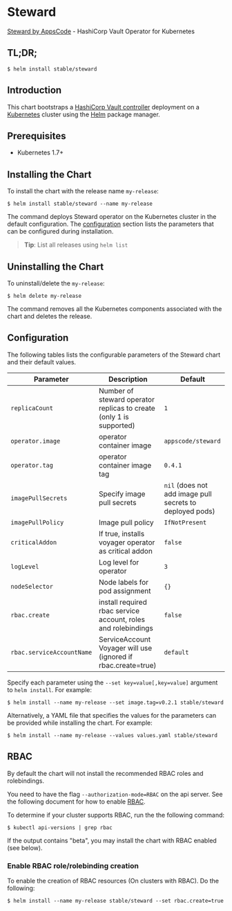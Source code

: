 # Steward
[Steward by AppsCode](https://github.com/appscode/steward) - HashiCorp Vault Operator for Kubernetes
## TL;DR;

```console
$ helm install stable/steward
```

## Introduction

This chart bootstraps a [HashiCorp Vault controller](https://github.com/appscode/steward) deployment on a [Kubernetes](http://kubernetes.io) cluster using the [Helm](https://helm.sh) package manager.

## Prerequisites

- Kubernetes 1.7+

## Installing the Chart
To install the chart with the release name `my-release`:
```console
$ helm install stable/steward --name my-release
```
The command deploys Steward operator on the Kubernetes cluster in the default configuration. The [configuration](#configuration) section lists the parameters that can be configured during installation.

> **Tip**: List all releases using `helm list`

## Uninstalling the Chart

To uninstall/delete the `my-release`:

```console
$ helm delete my-release
```

The command removes all the Kubernetes components associated with the chart and deletes the release.

## Configuration

The following tables lists the configurable parameters of the Steward chart and their default values.


| Parameter                 | Description                                                         | Default            |
| --------------------------| --------------------------------------------------------------------| ------------------ |
| `replicaCount`            | Number of steward operator replicas to create (only 1 is supported) | `1`                |
| `operator.image`          | operator container image                                            | `appscode/steward` |
| `operator.tag`            | operator container image tag                                        | `0.4.1`            |
| `imagePullSecrets`        | Specify image pull secrets                                          | `nil` (does not add image pull secrets to deployed pods) |
| `imagePullPolicy`         | Image pull policy                                                   | `IfNotPresent`     |
| `criticalAddon`           | If true, installs voyager operator as critical addon                | `false`            |
| `logLevel`                | Log level for operator                                              | `3`                |
| `nodeSelector`            | Node labels for pod assignment                                      | `{}`               |
| `rbac.create`             | install required rbac service account, roles and rolebindings       | `false`            |
| `rbac.serviceAccountName` | ServiceAccount Voyager will use (ignored if rbac.create=true)       | `default`          |


Specify each parameter using the `--set key=value[,key=value]` argument to `helm install`. For example:

```console
$ helm install --name my-release --set image.tag=v0.2.1 stable/steward
```

Alternatively, a YAML file that specifies the values for the parameters can be provided while
installing the chart. For example:

```console
$ helm install --name my-release --values values.yaml stable/steward
```

## RBAC
By default the chart will not install the recommended RBAC roles and rolebindings.

You need to have the flag `--authorization-mode=RBAC` on the api server. See the following document for how to enable [RBAC](https://kubernetes.io/docs/admin/authorization/rbac/).

To determine if your cluster supports RBAC, run the the following command:

```console
$ kubectl api-versions | grep rbac
```

If the output contains "beta", you may install the chart with RBAC enabled (see below).

### Enable RBAC role/rolebinding creation

To enable the creation of RBAC resources (On clusters with RBAC). Do the following:

```console
$ helm install --name my-release stable/steward --set rbac.create=true
```

